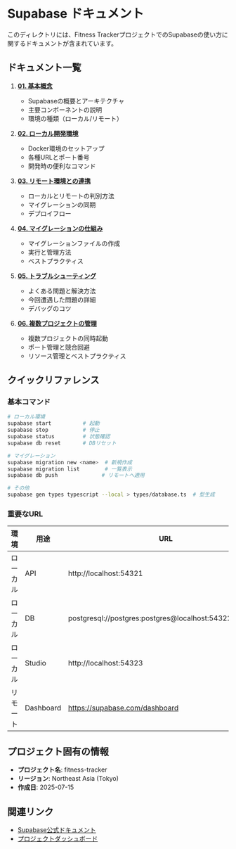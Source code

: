 # Supabase ドキュメント

このディレクトリには、Fitness TrackerプロジェクトでのSupabaseの使い方に関するドキュメントが含まれています。

## ドキュメント一覧

1. **[01. 基本概念](./01_基本概念.md)**
   - Supabaseの概要とアーキテクチャ
   - 主要コンポーネントの説明
   - 環境の種類（ローカル/リモート）

2. **[02. ローカル開発環境](./02_ローカル開発環境.md)**
   - Docker環境のセットアップ
   - 各種URLとポート番号
   - 開発時の便利なコマンド

3. **[03. リモート環境との連携](./03_リモート環境との連携.md)**
   - ローカルとリモートの判別方法
   - マイグレーションの同期
   - デプロイフロー

4. **[04. マイグレーションの仕組み](./04_マイグレーションの仕組み.md)**
   - マイグレーションファイルの作成
   - 実行と管理方法
   - ベストプラクティス

5. **[05. トラブルシューティング](./05_トラブルシューティング.md)**
   - よくある問題と解決方法
   - 今回遭遇した問題の詳細
   - デバッグのコツ

6. **[06. 複数プロジェクトの管理](./06_複数プロジェクトの管理.md)**
   - 複数プロジェクトの同時起動
   - ポート管理と競合回避
   - リソース管理とベストプラクティス

## クイックリファレンス

### 基本コマンド

```bash
# ローカル環境
supabase start          # 起動
supabase stop           # 停止
supabase status         # 状態確認
supabase db reset       # DBリセット

# マイグレーション
supabase migration new <name>  # 新規作成
supabase migration list        # 一覧表示
supabase db push              # リモートへ適用

# その他
supabase gen types typescript --local > types/database.ts  # 型生成
```

### 重要なURL

| 環境 | 用途 | URL |
|-----|------|-----|
| ローカル | API | http://localhost:54321 |
| ローカル | DB | postgresql://postgres:postgres@localhost:54322/postgres |
| ローカル | Studio | http://localhost:54323 |
| リモート | Dashboard | https://supabase.com/dashboard |

## プロジェクト固有の情報

- **プロジェクト名**: fitness-tracker
- **リージョン**: Northeast Asia (Tokyo)
- **作成日**: 2025-07-15

## 関連リンク

- [Supabase公式ドキュメント](https://supabase.com/docs)
- [プロジェクトダッシュボード](https://supabase.com/dashboard/project/kbihmibidomoxeiysadx)